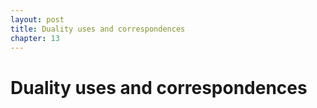 ```yaml
---
layout: post
title: Duality uses and correspondences
chapter: 13
---
```


# Duality uses and correspondences